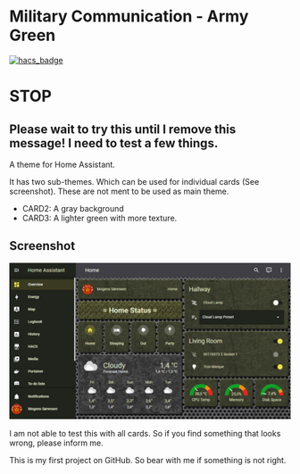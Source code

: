 # Military Communication - Army Green

[![hacs_badge](https://img.shields.io/badge/HACS-Default-orange.svg)](https://github.com/custom-components/hacs)

# STOP
## Please wait to try this until I remove this message! I need to test a few things.

A theme for Home Assistant.

It has two sub-themes. Which can be used for individual cards (See screenshot). These are not ment to be used as main theme.
- CARD2: A gray background
- CARD3: A lighter green with more texture.

## Screenshot
![Theme - Overview](docs/screenshot-1.jpg)

I am not able to test this with all cards. So if you find something that looks wrong, please inform me.

This is my first project on GitHub. So bear with me if something is not right.
